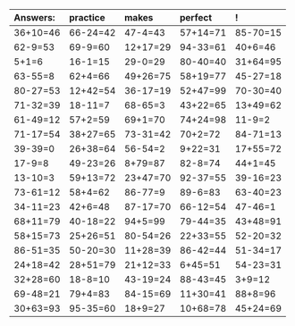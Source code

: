 | Answers: | practice | makes | perfect | ! |
| :--- | :--- | :--- | :--- | :--- |
| 36+10=46 | 66-24=42 | 47-4=43 | 57+14=71 | 85-70=15 | 
| 62-9=53 | 69-9=60 | 12+17=29 | 94-33=61 | 40+6=46 | 
| 5+1=6 | 16-1=15 | 29-0=29 | 80-40=40 | 31+64=95 | 
| 63-55=8 | 62+4=66 | 49+26=75 | 58+19=77 | 45-27=18 | 
| 80-27=53 | 12+42=54 | 36-17=19 | 52+47=99 | 70-30=40 | 
| 71-32=39 | 18-11=7 | 68-65=3 | 43+22=65 | 13+49=62 | 
| 61-49=12 | 57+2=59 | 69+1=70 | 74+24=98 | 11-9=2 | 
| 71-17=54 | 38+27=65 | 73-31=42 | 70+2=72 | 84-71=13 | 
| 39-39=0 | 26+38=64 | 56-54=2 | 9+22=31 | 17+55=72 | 
| 17-9=8 | 49-23=26 | 8+79=87 | 82-8=74 | 44+1=45 | 
| 13-10=3 | 59+13=72 | 23+47=70 | 92-37=55 | 39-16=23 | 
| 73-61=12 | 58+4=62 | 86-77=9 | 89-6=83 | 63-40=23 | 
| 34-11=23 | 42+6=48 | 87-17=70 | 66-12=54 | 47-46=1 | 
| 68+11=79 | 40-18=22 | 94+5=99 | 79-44=35 | 43+48=91 | 
| 58+15=73 | 25+26=51 | 80-54=26 | 22+33=55 | 52-20=32 | 
| 86-51=35 | 50-20=30 | 11+28=39 | 86-42=44 | 51-34=17 | 
| 24+18=42 | 28+51=79 | 21+12=33 | 6+45=51 | 54-23=31 | 
| 32+28=60 | 18-8=10 | 43-19=24 | 88-43=45 | 3+9=12 | 
| 69-48=21 | 79+4=83 | 84-15=69 | 11+30=41 | 88+8=96 | 
| 30+63=93 | 95-35=60 | 18+9=27 | 10+68=78 | 45+24=69 | 
